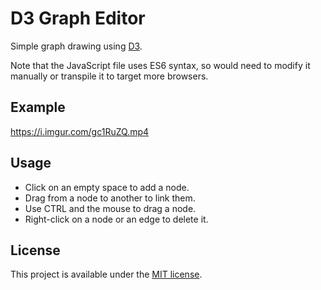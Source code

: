 # D3 Graph Editor

Simple graph drawing using [D3](//d3js.org).

Note that the JavaScript file uses ES6 syntax, so would need to modify it
manually or transpile it to target more browsers.

## Example

https://i.imgur.com/gc1RuZQ.mp4

## Usage

* Click on an empty space to add a node.
* Drag from a node to another to link them.
* Use CTRL and the mouse to drag a node.
* Right-click on a node or an edge to delete it.

## License

This project is available under the [MIT license](LICENSE.txt).
